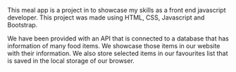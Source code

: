 This meal app is a project in to showcase my skills as a front end javascript developer.
This project was made using HTML, CSS, Javascript and Bootstrap.

We have been provided with an API that is connected to a database that has information of many food items.
We showcase those items in our website with their information.
We also store selected items in our favourites list that is saved in the local storage of our browser.
